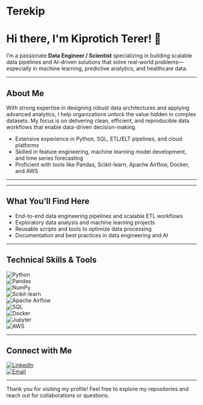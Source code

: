 # Terekip
# Hi there, I'm Kiprotich Terer! 👋

I’m a passionate **Data Engineer / Scientist** specializing in building scalable data pipelines and AI-driven solutions that solve real-world problems—especially in machine learning, predictive analytics, and healthcare data.

---

## About Me

With strong expertise in designing robust data architectures and applying advanced analytics, I help organizations unlock the value hidden in complex datasets. My focus is on delivering clean, efficient, and reproducible data workflows that enable data-driven decision-making.

- Extensive experience in Python, SQL, ETL/ELT pipelines, and cloud platforms  
- Skilled in feature engineering, machine learning model development, and time series forecasting  
- Proficient with tools like Pandas, Scikit-learn, Apache Airflow, Docker, and AWS  

---

---

## What You’ll Find Here

- End-to-end data engineering pipelines and scalable ETL workflows  
- Exploratory data analysis and machine learning projects  
- Reusable scripts and tools to optimize data processing  
- Documentation and best practices in data engineering and AI  

---

## Technical Skills & Tools

![Python](https://img.shields.io/badge/-Python-3776AB?style=flat&logo=python&logoColor=white)  
![Pandas](https://img.shields.io/badge/-Pandas-150458?style=flat&logo=pandas)  
![NumPy](https://img.shields.io/badge/-NumPy-013243?style=flat&logo=numpy)  
![Scikit-learn](https://img.shields.io/badge/-Scikit--Learn-F7931E?style=flat&logo=scikit-learn)  
![Apache Airflow](https://img.shields.io/badge/-Airflow-017CEE?style=flat&logo=apacheairflow&logoColor=white)  
![SQL](https://img.shields.io/badge/-SQL-4479A1?style=flat&logo=postgresql&logoColor=white)  
![Docker](https://img.shields.io/badge/-Docker-2496ED?style=flat&logo=docker&logoColor=white)  
![Jupyter](https://img.shields.io/badge/-Jupyter-F37626?style=flat&logo=jupyter)  
![AWS](https://img.shields.io/badge/-AWS-232F3E?style=flat&logo=amazonaws&logoColor=white)  

---

## Connect with Me

[![LinkedIn](https://img.shields.io/badge/-LinkedIn-0A66C2?style=flat&logo=linkedin&logoColor=white)](https://www.linkedin.com/in/your-profile/)  
[![Email](https://img.shields.io/badge/-Email-D14836?style=flat&logo=gmail&logoColor=white)](mailto:teretich92@gmail.com)  

---


Thank you for visiting my profile! Feel free to explore my repositories and reach out for collaborations or questions.
